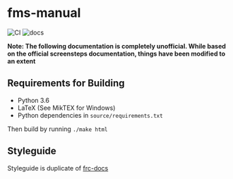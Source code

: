 # fms-manual

![CI](https://github.com/Daltz333/fms-manual/workflows/CI/badge.svg)
![docs](https://readthedocs.org/projects/fms-manual/badge/?version=latest)

**Note: The following documentation is completely unofficial. While based on the official screensteps documentation, things have been modified to an extent**

## Requirements for Building

- Python 3.6
- LaTeX (See MikTEX for Windows)
- Python dependencies in ``source/requirements.txt``

Then build by running ``./make html``

## Styleguide

Styleguide is duplicate of [frc-docs](https://docs.wpilib.org/en/latest/docs/contributing/frc-docs/style-guide.html)
